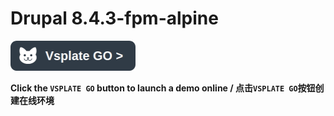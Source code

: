 # Drupal 8.4.3-fpm-alpine

<a href="https://www.vsplate.com/?docker-compose=https://github.com/vsplate/dcenvs/drupal/8.4.3-fpm-alpine"><img alt="VSPLATE GO" src="https://raw.githubusercontent.com/vsplate/images/master/vsgo_btn.png" width="200px"></a>

**Click the `VSPLATE GO` button to launch a demo online / 点击`VSPLATE GO`按钮创建在线环境**